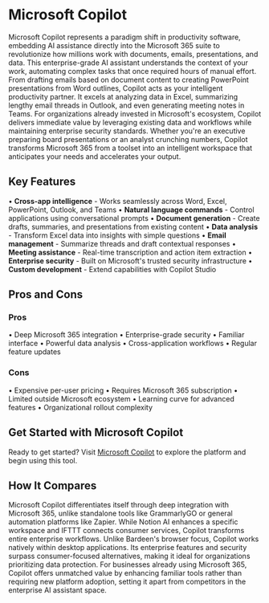 # Microsoft Copilot

Microsoft Copilot represents a paradigm shift in productivity software, embedding AI assistance directly into the Microsoft 365 suite to revolutionize how millions work with documents, emails, presentations, and data. This enterprise-grade AI assistant understands the context of your work, automating complex tasks that once required hours of manual effort. From drafting emails based on document content to creating PowerPoint presentations from Word outlines, Copilot acts as your intelligent productivity partner. It excels at analyzing data in Excel, summarizing lengthy email threads in Outlook, and even generating meeting notes in Teams. For organizations already invested in Microsoft's ecosystem, Copilot delivers immediate value by leveraging existing data and workflows while maintaining enterprise security standards. Whether you're an executive preparing board presentations or an analyst crunching numbers, Copilot transforms Microsoft 365 from a toolset into an intelligent workspace that anticipates your needs and accelerates your output.

## Key Features

• **Cross-app intelligence** - Works seamlessly across Word, Excel, PowerPoint, Outlook, and Teams
• **Natural language commands** - Control applications using conversational prompts
• **Document generation** - Create drafts, summaries, and presentations from existing content
• **Data analysis** - Transform Excel data into insights with simple questions
• **Email management** - Summarize threads and draft contextual responses
• **Meeting assistance** - Real-time transcription and action item extraction
• **Enterprise security** - Built on Microsoft's trusted security infrastructure
• **Custom development** - Extend capabilities with Copilot Studio

## Pros and Cons

### Pros
• Deep Microsoft 365 integration
• Enterprise-grade security
• Familiar interface
• Powerful data analysis
• Cross-application workflows
• Regular feature updates

### Cons
• Expensive per-user pricing
• Requires Microsoft 365 subscription
• Limited outside Microsoft ecosystem
• Learning curve for advanced features
• Organizational rollout complexity

## Get Started with Microsoft Copilot

Ready to get started? Visit [Microsoft Copilot](https://copilot.microsoft.com) to explore the platform and begin using this tool.

## How It Compares

Microsoft Copilot differentiates itself through deep integration with Microsoft 365, unlike standalone tools like GrammarlyGO or general automation platforms like Zapier. While Notion AI enhances a specific workspace and IFTTT connects consumer services, Copilot transforms entire enterprise workflows. Unlike Bardeen's browser focus, Copilot works natively within desktop applications. Its enterprise features and security surpass consumer-focused alternatives, making it ideal for organizations prioritizing data protection. For businesses already using Microsoft 365, Copilot offers unmatched value by enhancing familiar tools rather than requiring new platform adoption, setting it apart from competitors in the enterprise AI assistant space.